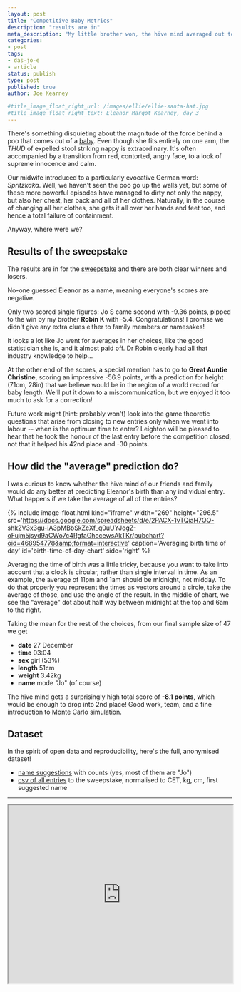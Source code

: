 ```yaml
---
layout: post
title: "Competitive Baby Metrics"
description: "results are in"
meta_description: "My little brother won, the hive mind averaged out to an exceptionally good score, and I got to play with some inconsequential data while Eleanor had a nap. But first, poo."
categories:
- post
tags:
- das-jo-e
- article
status: publish
type: post
published: true
author: Joe Kearney

#title_image_float_right_url: /images/ellie/ellie-santa-hat.jpg
#title_image_float_right_text: Eleanor Margot Kearney, day 3
---
```


[new-tiny-human]: /posts/new-tiny-human
[predictive-baby-metrics]: /posts/predictive-baby-metrics

There's something disquieting about the magnitude of the force behind a poo that comes out of a [baby][new-tiny-human]. Even though she fits entirely on one arm, the _THUD_ of expelled stool striking nappy is extraordinary. It's often accompanied by a transition from red, contorted, angry face, to a look of supreme innocence and calm.

Our midwife introduced to a particularly evocative German word: _Spritzkaka_. Well, we haven't seen the poo go up the walls yet, but some of these more powerful episodes have managed to dirty not only the nappy, but also her chest, her back and all of her clothes. Naturally, in the course of changing all her clothes, she gets it all over her hands and feet too, and hence a total failure of containment.

Anyway, where were we?

## Results of the sweepstake

The results are in for the [sweepstake][predictive-baby-metrics] and there are both clear winners and losers.

No-one guessed Eleanor as a name, meaning everyone's scores are negative.

Only two scored single figures: Jo S came second with -9.36 points, pipped to the win by my brother **Robin K** with -5.4. Congratulations! I promise we didn't give any extra clues either to family members or namesakes!

It looks a lot like Jo went for averages in her choices, like the good statistician she is, and it almost paid off. Dr Robin clearly had all that industry knowledge to help...

At the other end of the scores, a special mention has to go to **Great Auntie Christine**, scoring an impressive -56.9 points, with a prediction for height (71cm, 28in) that we believe would be in the region of a world record for baby length. We'll put it down to a miscommunication, but we enjoyed it too much to ask for a correction!

Future work might (hint: probably won't) look into the game theoretic questions that arise from closing to new entries only when we went into labour -- when is the optimum time to enter? Leighton will be pleased to hear that he took the honour of the last entry before the competition closed, not that it helped his 42nd place and -30 points.

## How did the "average" prediction do?

I was curious to know whether the hive mind of our friends and family would do any better at predicting Eleanor's birth than any individual entry. What happens if we take the average of all of the entries?

{% include image-float.html kind="iframe" width="269" height="296.5" src='https://docs.google.com/spreadsheets/d/e/2PACX-1vTQiaH7QQ-shk2V3x3gu-iA3pMBbSkZcXf_q0uUYJqgZ-oFujm5jsyd9aCWo7c4RgfaGhccewsAkTKr/pubchart?oid=468954778&amp;format=interactive' caption='Averaging birth time of day' id='birth-time-of-day-chart' side='right' %}

Averaging the time of birth was a little tricky, because you want to take into account that a clock is circular, rather than single interval in time. As an example, the average of 11pm and 1am should be midnight, not midday. To do that properly you represent the times as vectors around a circle, take the average of those, and use the angle of the result. In the middle of chart, we see the "average" dot about half way between midnight at the top and 6am to the right.

Taking the mean for the rest of the choices, from our final sample size of 47 we get

* **date** 27 December
* **time** 03:04
* **sex** girl (53%)
* **length** 51cm
* **weight** 3.42kg
* **name** mode "Jo" (of course)

The hive mind gets a surprisingly high total score of **-8.1 points**, which would be enough to drop into 2nd place! Good work, team, and a fine introduction to Monte Carlo simulation.

## Dataset

In the spirit of open data and reproducibility, here's the full, anonymised dataset!

* [name suggestions](https://docs.google.com/spreadsheets/d/e/2PACX-1vTQiaH7QQ-shk2V3x3gu-iA3pMBbSkZcXf_q0uUYJqgZ-oFujm5jsyd9aCWo7c4RgfaGhccewsAkTKr/pubhtml?gid=741876496&single=true) with counts (yes, most of them are "Jo")
* [csv of all entries](https://docs.google.com/spreadsheets/d/e/2PACX-1vTQiaH7QQ-shk2V3x3gu-iA3pMBbSkZcXf_q0uUYJqgZ-oFujm5jsyd9aCWo7c4RgfaGhccewsAkTKr/pub?gid=2022689314&single=true&output=csv) to the sweepstake, normalised to CET, kg, cm, first suggested name

***

<iframe width="100%" height="400px" src="https://docs.google.com/spreadsheets/d/e/2PACX-1vTQiaH7QQ-shk2V3x3gu-iA3pMBbSkZcXf_q0uUYJqgZ-oFujm5jsyd9aCWo7c4RgfaGhccewsAkTKr/pubhtml?gid=2022689314&amp;single=true&amp;widget=true&amp;headers=false"></iframe>
